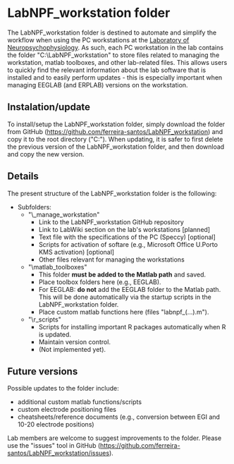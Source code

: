 # LabNPF_workstation folder

The LabNPF_workstation folder is destined to automate and simplify the workflow when using the PC workstations at the [Laboratory of Neuropsychophysiology](https://www.fpce.up.pt/labpsi). As such, each PC workstation in the lab contains the folder "C:\LabNPF_workstation" to store files related to managing the workstation, matlab toolboxes, and other lab-related files. This allows users to quickly find the relevant information about the lab software that is installed and to easily perform updates - this is especially important when managing EEGLAB (and ERPLAB) versions on the workstation.

## Instalation/update
To install/setup the LabNPF_workstation folder, simply download the folder from GitHub (https://github.com/ferreira-santos/LabNPF_workstation) and copy it to the root directory ("C:\").
When updating, it is safer to first delete the previous version of the LabNPF_workstation folder, and then download and copy the new version.

## Details
The present structure of the LabNPF_workstation folder is the following:
- Subfolders:
	- "\\_manage_workstation"
		- Link to the LabNPF_workstation GitHub repository
		- Link to LabWiki section on the lab's workstations [planned]
		- Text file with the specifications of the PC (Speccy) [optional]
		- Scripts for activation of softare (e.g., Microsoft Office U.Porto KMS activation) [optional]
		- Other files relevant for managing the workstations
	- "\matlab_toolboxes"
		- This folder **must be added to the Matlab path** and saved.
		- Place toolbox folders here (e.g., EEGLAB).
		- For EEGLAB: **do not** add the EEGLAB folder to the Matlab path. This will be done automatically via the startup scripts in the LabNPF_workstation folder.
		- Place custom matlab functions here (files "labnpf_(...).m").
	- "\r_scripts"
		- Scripts for installing important R packages automatically when R is updated.
		- Maintain version control.
		- (Not implemented yet).

## Future versions
Possible updates to the folder include: 
- additional custom matlab functions/scripts
- custom electrode positioning files
- cheatsheets/reference documents (e.g., conversion between EGI and 10-20 electrode positions)

Lab members are welcome to suggest improvements to the folder. Please use the "issues" tool in GitHub (https://github.com/ferreira-santos/LabNPF_workstation/issues).
